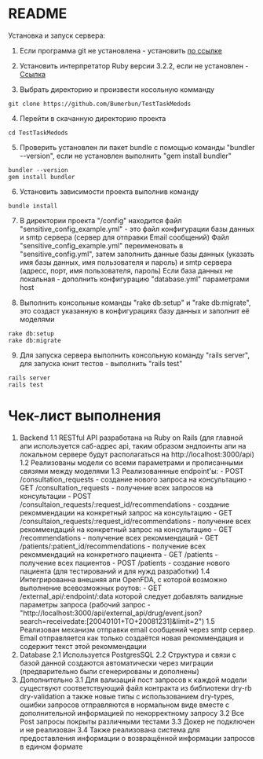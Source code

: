 # README

Установка и запуск сервера:

1. Если программа git не установлена - установить [по ссылке](https://git-scm.com/downloads)

2. Установить интерпретатор Ruby версии 3.2.2, если не установлен - [Ссылка](https://www.ruby-lang.org/en/downloads/)

3. Выбрать директорию и произвести косольную комманду 
```
git clone https://github.com/Bumerbun/TestTaskMedods
```

4. Перейти в скачанную директорию проекта 
```
cd TestTaskMedods
```

5. Проверить установлен ли пакет bundle с помощью команды "bundler --version", если не установлен выполнить "gem install bundler"
```
bundler --version
gem install bundler
```

6. Установить зависимости проекта выполнив команду 
```
bundle install
```

7. В директории проекта "/config" находится файл "sensitive_config_example.yml" - это файл конфигурации базы данных и smtp сервера (сервер для отправки Email сообщений)
Файл "sensitive_config_example.yml" переименовать в "sensitive_config.yml", затем заполнить данные базы данных (указать имя базы данных, имя пользователя и пароль) и smtp сервера (адресс, порт, имя пользователя, пароль)
Если база данных не локальная - дополнить конфигурацию "database.yml" параметрами host

8. Выполнить консольные команды "rake db:setup" и "rake db:migrate", это создаст указанную в конфигурациях базу данных и заполнит её моделями
```
rake db:setup
rake db:migrate
```

9. Для запуска сервера выполнить консольную команду "rails server", для запуска юнит тестов - выполнить "rails test"
```
rails server
rails test
```


# Чек-лист выполнения
1. Backend
	1.1 RESTful API разработана на Ruby on Rails (для главной апи используется саб-адрес api, таким образом эндпоинты апи на локальном сервере будут располагаться на http://localhost:3000/api)
	1.2 Реализованы модели со всеми параметрами и прописанными связями между моделями
	1.3 Реализованнные endpoint'ы:
		- POST /consultation_requests - создание нового запроса на консультацию
		- GET /consultation_requests - получение всех запросов на консультации
		- POST /consultaion_requests/:request_id/recommendations - создание рекоммендации на конкретный запрос на консультацию
		- GET /consultaion_requests/:request_id/recommendations - получение всех рекоммендаций на конкретный запрос на консультацию
		- GET /recommendations - получение всех рекоммендаций
		- GET /patients/:patient_id/recommendations - получение всех рекоммендаций на конкретного пациента
		- GET /patients - получение всех пациентов
		- POST /patients - создание нового пациента (для тестирований и для нужд разработки)
	1.4 Интегрированна внешняя апи OpenFDA, с которой возможно выполнение всевозможных роутов:
		- GET /external_api/:endpoint/:data которой следует добавлять валидные параметры запроса (рабочий запрос - "http://localhost:3000/api/external_api/drug/event.json?search=receivedate:[20040101+TO+20081231]&limit=2")
	1.5 Реализован механизм отправки email сообщений через smtp сервер. Email отправляется как только создаётся новая рекоммендация и содержит текст этой рекоммендации
2. Database
	2.1 Используется PostgresSQL
	2.2 Структура и связи с базой данной создаются автоматически через миграции (предварительно были сгенерированы и дополнены)
3. Дополнительно
	3.1 Для вализаций пост запросов к каждой модели существуют соответствующий файл контракта из библиотеки dry-rb dry-validation а также новые типы с использованием dry-types, ошибки запросов отправляются в нормальном виде вместе с дополнительной информацией по некорректному запросу
	3.2 Все Post запросы покрыты различными тестами
	3.3 Докер не подключен и не реализован
	3.4 Также реализована система для предоставления информации о возвращённой информации запросов в едином формате
